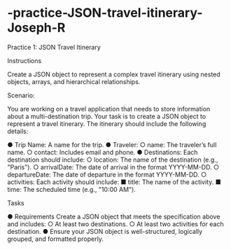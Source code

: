 # -practice-JSON-travel-itinerary-Joseph-R


Practice 1: JSON Travel Itinerary

Instructions

Create a JSON object to represent a complex travel itinerary using nested objects,
arrays, and hierarchical relationships.

Scenario:

You are working on a travel application that needs to store information about a
multi-destination trip. Your task is to create a JSON object to represent a travel
itinerary. The itinerary should include the following details:

● Trip Name: A name for the trip.
● Traveler:
    ○ name: The traveler’s full name.
    ○ contact: Includes email and phone.
● Destinations: Each destination should include:
    ○ location: The name of the destination (e.g., "Paris").
    ○ arrivalDate: The date of arrival in the format YYYY-MM-DD.
    ○ departureDate: The date of departure in the format YYYY-MM-DD.
    ○ activities: Each activity should include:
     ■ title: The name of the activity.
        ■ time: The scheduled time (e.g., "10:00 AM").

Tasks

● Requirements Create a JSON object that meets the specification above and
includes:
    ○ At least two destinations.
    ○ At least two activities for each destination.
● Ensure your JSON object is well-structured, logically grouped, and formatted
properly.
